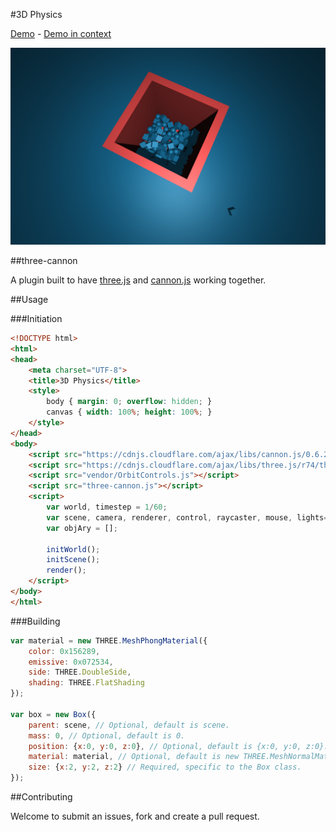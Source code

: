 #3D Physics

[Demo](http://neolwc.github.io/three-cannon/) -
[Demo in context](http://neolwc.github.io/three-cannon/popcorn.html)

![DEMO](demo.png)

##three-cannon

A plugin built to have
[three.js](https://github.com/mrdoob/three.js/)
and
[cannon.js](https://github.com/schteppe/cannon.js)
working together.

##Usage

###Initiation

```HTML
<!DOCTYPE html>
<html>
<head>
	<meta charset="UTF-8">
	<title>3D Physics</title>
	<style>
		body { margin: 0; overflow: hidden; }
		canvas { width: 100%; height: 100%; }
	</style>
</head>
<body>
	<script src="https://cdnjs.cloudflare.com/ajax/libs/cannon.js/0.6.2/cannon.min.js"></script>
	<script src="https://cdnjs.cloudflare.com/ajax/libs/three.js/r74/three.min.js"></script>
	<script src="vendor/OrbitControls.js"></script>
	<script src="three-cannon.js"></script>
	<script>
		var world, timestep = 1/60;
		var scene, camera, renderer, control, raycaster, mouse, lights=[];
		var objAry = [];

		initWorld();
		initScene();
		render();
	</script>
</body>
</html>
```

###Building

```JavaScript
var material = new THREE.MeshPhongMaterial({
	color: 0x156289,
	emissive: 0x072534,
	side: THREE.DoubleSide,
	shading: THREE.FlatShading
});

var box = new Box({
	parent: scene, // Optional, default is scene.
	mass: 0, // Optional, default is 0.
	position: {x:0, y:0, z:0}, // Optional, default is {x:0, y:0, z:0}.
	material: material, // Optional, default is new THREE.MeshNormalMaterial({side:THREE.DoubleSide}).
	size: {x:2, y:2, z:2} // Required, specific to the Box class.
});
```

##Contributing

Welcome to submit an issues, fork and create a pull request.
